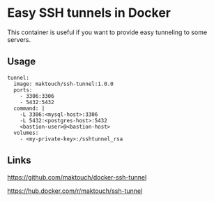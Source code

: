 # Easy SSH tunnels in Docker

This container is useful if you want to provide easy tunneling to some servers. 

## Usage

```lang=yaml
tunnel:
  image: maktouch/ssh-tunnel:1.0.0
  ports:
    - 3306:3306
    - 5432:5432
  command: |
    -L 3306:<mysql-host>:3306 
    -L 5432:<postgres-host>:5432 
    <bastion-user>@<bastion-host>
  volumes:
    - <my-private-key>:/sshtunnel_rsa
```

## Links

<https://github.com/maktouch/docker-ssh-tunnel>

<https://hub.docker.com/r/maktouch/ssh-tunnel>
